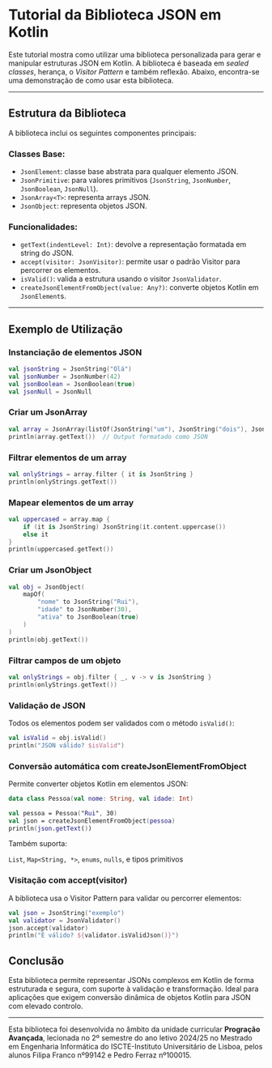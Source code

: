 # Tutorial da Biblioteca JSON em Kotlin

Este tutorial mostra como utilizar uma biblioteca personalizada para gerar e manipular estruturas JSON em Kotlin. A biblioteca é baseada em *sealed classes*, herança, o *Visitor Pattern* e também reflexão. 
Abaixo, encontra-se uma demonstração de como usar esta biblioteca.

---

## Estrutura da Biblioteca

A biblioteca inclui os seguintes componentes principais:

### Classes Base:

* `JsonElement`: classe base abstrata para qualquer elemento JSON.
* `JsonPrimitive`: para valores primitivos (`JsonString`, `JsonNumber`, `JsonBoolean`, `JsonNull`).
* `JsonArray<T>`: representa arrays JSON.
* `JsonObject`: representa objetos JSON.

### Funcionalidades:

* `getText(indentLevel: Int)`: devolve a representação formatada em string do JSON.
* `accept(visitor: JsonVisitor)`: permite usar o padrão Visitor para percorrer os elementos.
* `isValid()`: valida a estrutura usando o visitor `JsonValidator`.
* `createJsonElementFromObject(value: Any?)`: converte objetos Kotlin em `JsonElement`s.

---

## Exemplo de Utilização
### Instanciação de elementos JSON
```kotlin
val jsonString = JsonString("Olá")
val jsonNumber = JsonNumber(42)
val jsonBoolean = JsonBoolean(true)
val jsonNull = JsonNull
```

### Criar um JsonArray
```kotlin
val array = JsonArray(listOf(JsonString("um"), JsonString("dois"), JsonNumber(3)))
println(array.getText())  // Output formatado como JSON
```

### Filtrar elementos de um array
```kotlin
val onlyStrings = array.filter { it is JsonString }
println(onlyStrings.getText())
```

### Mapear elementos de um array
```kotlin
val uppercased = array.map {
    if (it is JsonString) JsonString(it.content.uppercase())
    else it
}
println(uppercased.getText())
```

### Criar um JsonObject
```kotlin
val obj = JsonObject(
    mapOf(
        "nome" to JsonString("Rui"),
        "idade" to JsonNumber(30),
        "ativa" to JsonBoolean(true)
    )
)
println(obj.getText())
```

### Filtrar campos de um objeto
```kotlin
val onlyStrings = obj.filter { _, v -> v is JsonString }
println(onlyStrings.getText())
```

### Validação de JSON
Todos os elementos podem ser validados com o método `isValid()`:
```kotlin
val isValid = obj.isValid()
println("JSON válido? $isValid")
```

### Conversão automática com createJsonElementFromObject
Permite converter objetos Kotlin em elementos JSON:

```kotlin
data class Pessoa(val nome: String, val idade: Int)

val pessoa = Pessoa("Rui", 30)
val json = createJsonElementFromObject(pessoa)
println(json.getText())
```

Também suporta:

`List`, `Map<String, *>`, `enums`, `nulls`, e tipos primitivos

### Visitação com accept(visitor)
A biblioteca usa o Visitor Pattern para validar ou percorrer elementos:

```kotlin
val json = JsonString("exemplo")
val validator = JsonValidator()
json.accept(validator)
println("É válido? ${validator.isValidJson()}")
```

## Conclusão

Esta biblioteca permite representar JSONs complexos em Kotlin de forma estruturada e segura, com suporte à validação e transformação. Ideal para aplicações que exigem conversão dinâmica de objetos Kotlin para JSON com elevado controlo.

---

Esta biblioteca foi desenvolvida no âmbito da unidade curricular **Progração Avançada**, lecionada no 2º semestre do ano letivo 2024/25 no Mestrado em Engenharia Informática do ISCTE-Instituto Universitário de Lisboa, pelos alunos Filipa Franco nº99142 e Pedro Ferraz nº100015.